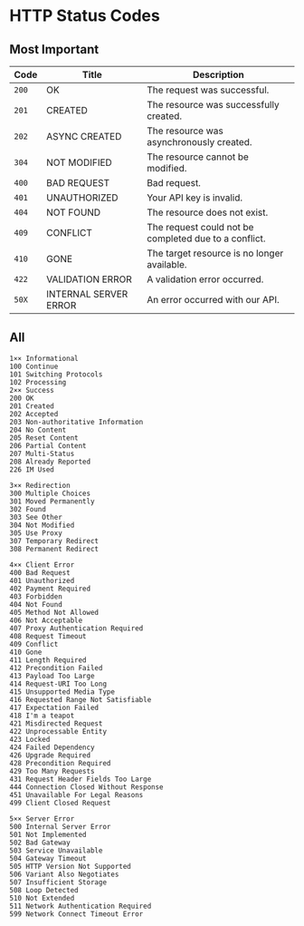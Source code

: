 # HTTP Status Codes

## Most Important

| Code | Title | Description |
|------|-------|-------------|
| `200` | OK | The request was successful.
| `201` | CREATED | The resource was successfully created.
| `202` | ASYNC CREATED | The resource was asynchronously created.
| `304` | NOT MODIFIED | The resource cannot be modified.
| `400` | BAD REQUEST | Bad request.
| `401` | UNAUTHORIZED | Your API key is invalid.
| `404` | NOT FOUND | The resource does not exist.
| `409` | CONFLICT | The request could not be completed due to a conflict.
| `410` | GONE | The target resource is no longer available.
| `422` | VALIDATION ERROR | A validation error occurred.
| `50X` | INTERNAL SERVER ERROR | An error occurred with our API.

## All

```
1×× Informational
100 Continue
101 Switching Protocols
102 Processing
2×× Success
200 OK
201 Created
202 Accepted
203 Non-authoritative Information
204 No Content
205 Reset Content
206 Partial Content
207 Multi-Status
208 Already Reported
226 IM Used

3×× Redirection
300 Multiple Choices
301 Moved Permanently
302 Found
303 See Other
304 Not Modified
305 Use Proxy
307 Temporary Redirect
308 Permanent Redirect

4×× Client Error
400 Bad Request
401 Unauthorized
402 Payment Required
403 Forbidden
404 Not Found
405 Method Not Allowed
406 Not Acceptable
407 Proxy Authentication Required
408 Request Timeout
409 Conflict
410 Gone
411 Length Required
412 Precondition Failed
413 Payload Too Large
414 Request-URI Too Long
415 Unsupported Media Type
416 Requested Range Not Satisfiable
417 Expectation Failed
418 I'm a teapot
421 Misdirected Request
422 Unprocessable Entity
423 Locked
424 Failed Dependency
426 Upgrade Required
428 Precondition Required
429 Too Many Requests
431 Request Header Fields Too Large
444 Connection Closed Without Response
451 Unavailable For Legal Reasons
499 Client Closed Request

5×× Server Error
500 Internal Server Error
501 Not Implemented
502 Bad Gateway
503 Service Unavailable
504 Gateway Timeout
505 HTTP Version Not Supported
506 Variant Also Negotiates
507 Insufficient Storage
508 Loop Detected
510 Not Extended
511 Network Authentication Required
599 Network Connect Timeout Error
```
